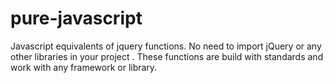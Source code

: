 # pure-javascript
Javascript equivalents of jquery functions. No need to import jQuery or any other libraries in your project . These functions are build with standards and work with any framework or library.
